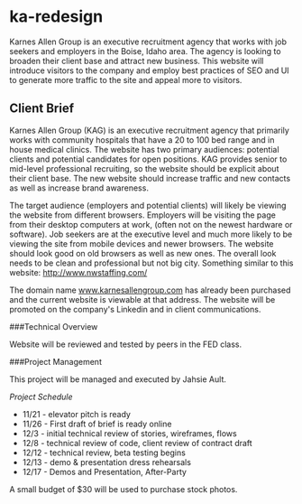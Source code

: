 ka-redesign
===========

Karnes Allen Group is an executive recruitment agency that works with job seekers and employers in the Boise, Idaho area. The agency is looking to broaden their client base and attract new business. This website will introduce visitors to the company and employ best practices of SEO and UI to generate more traffic to the site and appeal more to visitors. 


Client Brief 
------------

Karnes Allen Group (KAG) is an executive recruitment agency that primarily works with community hospitals that have a 20 to 100 bed range and in house medical clinics. The website has two primary audiences: potential clients and potential candidates for open positions. KAG provides senior to mid-level professional recruiting, so the website should be explicit about their client base. The new website should increase traffic and new contacts as well as increase brand awareness. 

The target audience (employers and potential clients) will likely be viewing the website from different browsers. Employers will be visiting the page from their desktop computers at work, (often not on the newest hardware or software). Job seekers are at the executive level and much more likely to be viewing the site from mobile devices and newer browsers. The website should look good on old browsers as well as new ones. The overall look needs to be clean and professional but not big city. Something similar to this website: http://www.nwstaffing.com/

The domain name www.karnesallengroup.com has already been purchased and the current website is viewable at that address. The website will be promoted on the company's Linkedin and in client communications. 

###Technical Overview

Website will be reviewed and tested by peers in the FED class. 

###Project Management

This project will be managed and executed by Jahsie Ault. 

*Project Schedule*
  * 11/21 - elevator pitch is ready
  * 11/26 - First draft of brief is ready online 
  * 12/3 - initial technical review of stories, wireframes, flows
  * 12/8 - technical review of code, client review of contract draft
  * 12/12 - technical review, beta testing begins
  * 12/13 - demo & presentation dress rehearsals
  * 12/17 - Demos and Presentation, After-Party

A small budget of $30 will be used to purchase stock photos. 
